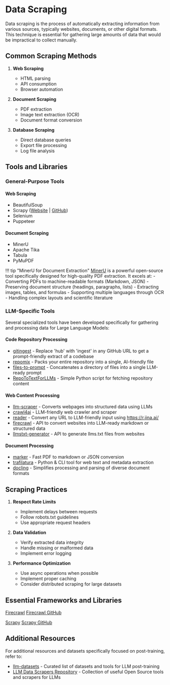 # Data Scraping

Data scraping is the process of automatically extracting information from various sources, typically websites, documents, or other digital formats. This technique is essential for gathering large amounts of data that would be impractical to collect manually.

## Common Scraping Methods

1. **Web Scraping**
   - HTML parsing
   - API consumption
   - Browser automation
   
2. **Document Scraping**
   - PDF extraction
   - Image text extraction (OCR)
   - Document format conversion

3. **Database Scraping**
   - Direct database queries
   - Export file processing
   - Log file analysis

## Tools and Libraries

### General-Purpose Tools

#### Web Scraping
- BeautifulSoup
- Scrapy ([Website](https://scrapy.org/) | [GitHub](https://github.com/scrapy/scrapy))
- Selenium
- Puppeteer

#### Document Scraping
- MinerU
- Apache Tika
- Tabula
- PyMuPDF

!!! tip "MinerU for Document Extraction"
    [MinerU](https://github.com/opendatalab/MinerU) is a powerful open-source tool specifically designed for high-quality PDF extraction. It excels at:
    - Converting PDFs to machine-readable formats (Markdown, JSON)
    - Preserving document structure (headings, paragraphs, lists)
    - Extracting images, tables, and formulas
    - Supporting multiple languages through OCR
    - Handling complex layouts and scientific literature

### LLM-Specific Tools

Several specialized tools have been developed specifically for gathering and processing data for Large Language Models:

#### Code Repository Processing
- [gitingest](https://github.com/cyclotruc/gitingest) - Replace 'hub' with 'ingest' in any GitHub URL to get a prompt-friendly extract of a codebase
- [repomix](https://github.com/yamadashy/repomix) - Packs your entire repository into a single, AI-friendly file
- [files-to-prompt](https://github.com/simonw/files-to-prompt) - Concatenates a directory of files into a single LLM-ready prompt
- [RepoToTextForLLMs](https://github.com/Doriandarko/RepoToTextForLLMs) - Simple Python script for fetching repository content

#### Web Content Processing
- [llm-scraper](https://github.com/mishushakov/llm-scraper) - Converts webpages into structured data using LLMs
- [crawl4ai](https://github.com/unclecode/crawl4ai) - LLM-friendly web crawler and scraper
- [reader](https://github.com/jina-ai/reader) - Convert any URL to LLM-friendly input using https://r.jina.ai/
- [firecrawl](https://github.com/mendableai/firecrawl) - API to convert websites into LLM-ready markdown or structured data
- [llmstxt-generator](https://github.com/mendableai/llmstxt-generator) - API to generate llms.txt files from websites

#### Document Processing
- [marker](https://github.com/VikParuchuri/marker) - Fast PDF to markdown or JSON conversion
- [trafilatura](https://github.com/adbar/trafilatura) - Python & CLI tool for web text and metadata extraction
- [docling](https://github.com/DS4SD/docling) - Simplifies processing and parsing of diverse document formats

## Scraping Practices

1. **Respect Rate Limits**
    - Implement delays between requests
    - Follow robots.txt guidelines
    - Use appropriate request headers

2. **Data Validation**
    - Verify extracted data integrity
    - Handle missing or malformed data
    - Implement error logging

3. **Performance Optimization**
    - Use async operations when possible
    - Implement proper caching
    - Consider distributed scraping for large datasets

## Essential Frameworks and Libraries

[Firecrawl](https://www.firecrawl.com/)
[Firecrawl GitHub](https://github.com/mendableai/firecrawl)

[Scrapy](https://scrapy.org/)
[Scrapy GitHub](https://github.com/scrapy/scrapy)

## Additional Resources

For additional resources and datasets specifically focused on post-training, refer to:
- [llm-datasets](https://github.com/mlabonne/llm-datasets) - Curated list of datasets and tools for LLM post-training
- [LLM Data Scrapers Repository](https://github.com/patrickloeber/llm-data-scrapers) - Collection of useful Open Source tools and scrapers for LLMs
